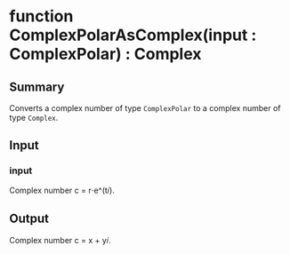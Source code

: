 # function ComplexPolarAsComplex(input : ComplexPolar) : Complex

## Summary
Converts a complex number of type `ComplexPolar` to a complex
number of type `Complex`.

## Input
### input
Complex number c = r⋅e^(t𝑖).

## Output
Complex number c = x + y𝑖.
